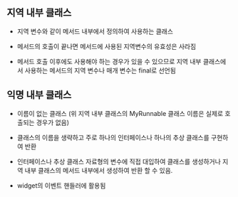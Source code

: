 ## 지역 내부 클래스

- 지역 변수와 같이 메서드 내부에서 정의하여 사용하는 클래스

- 메서드의 호출이 끝나면 메서드에 사용된 지역변수의 유효성은 사라짐

- 메서드 호출 이후에도 사용해야 하는 경우가 있을 수 있으므로 지역 내부 클래스에서 사용하는 메서드의 지역 변수나 매개 변수는 final로 선언됨

## 익명 내부 클래스

- 이름이 없는 클래스 (위 지역 내부 클래스의 MyRunnable 클래스 이름은 실제로 호출되는 경우가 없음)

- 클래스의 이름을 생략하고 주로 하나의 인터페이스나 하나의 추상 클래스를 구현하여 반환

- 인터페이스나 추상 클래스 자료형의 변수에 직접 대입하여 클래스를 생성하거나 지역 내부 클래스의 메서드 내부에서 생성하여 반환 할 수 있음.

- widget의 이벤트 핸들러에 활용됨
